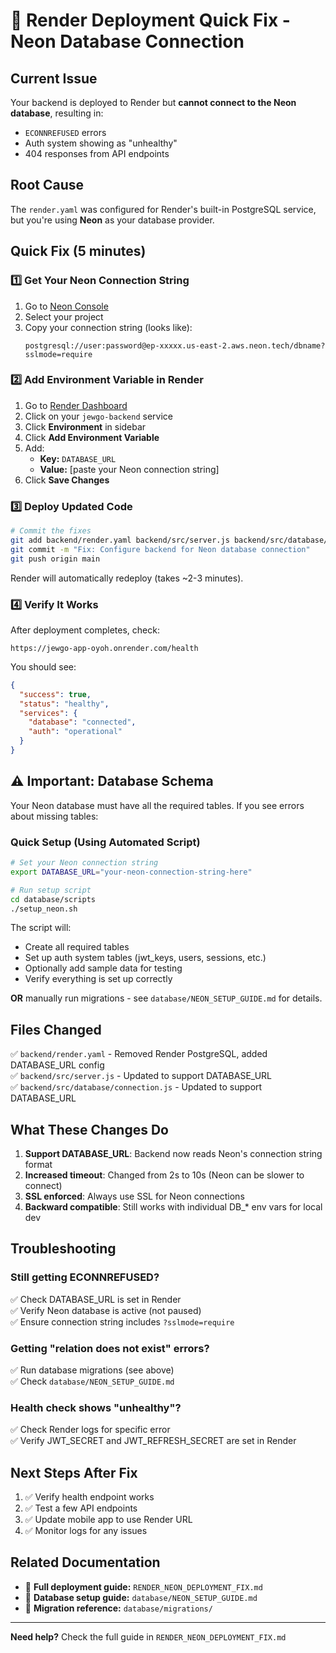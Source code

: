 # 🚨 Render Deployment Quick Fix - Neon Database Connection

## Current Issue

Your backend is deployed to Render but **cannot connect to the Neon database**, resulting in:

- `ECONNREFUSED` errors
- Auth system showing as "unhealthy"
- 404 responses from API endpoints

## Root Cause

The `render.yaml` was configured for Render's built-in PostgreSQL service, but you're using **Neon** as your database provider.

## Quick Fix (5 minutes)

### 1️⃣ Get Your Neon Connection String

1. Go to [Neon Console](https://console.neon.tech)
2. Select your project
3. Copy your connection string (looks like):
   ```
   postgresql://user:password@ep-xxxxx.us-east-2.aws.neon.tech/dbname?sslmode=require
   ```

### 2️⃣ Add Environment Variable in Render

1. Go to [Render Dashboard](https://dashboard.render.com)
2. Click on your `jewgo-backend` service
3. Click **Environment** in sidebar
4. Click **Add Environment Variable**
5. Add:
   - **Key:** `DATABASE_URL`
   - **Value:** [paste your Neon connection string]
6. Click **Save Changes**

### 3️⃣ Deploy Updated Code

```bash
# Commit the fixes
git add backend/render.yaml backend/src/server.js backend/src/database/connection.js
git commit -m "Fix: Configure backend for Neon database connection"
git push origin main
```

Render will automatically redeploy (takes ~2-3 minutes).

### 4️⃣ Verify It Works

After deployment completes, check:

```
https://jewgo-app-oyoh.onrender.com/health
```

You should see:

```json
{
  "success": true,
  "status": "healthy",
  "services": {
    "database": "connected",
    "auth": "operational"
  }
}
```

## ⚠️ Important: Database Schema

Your Neon database must have all the required tables. If you see errors about missing tables:

### Quick Setup (Using Automated Script)

```bash
# Set your Neon connection string
export DATABASE_URL="your-neon-connection-string-here"

# Run setup script
cd database/scripts
./setup_neon.sh
```

The script will:

- Create all required tables
- Set up auth system tables (jwt_keys, users, sessions, etc.)
- Optionally add sample data for testing
- Verify everything is set up correctly

**OR** manually run migrations - see `database/NEON_SETUP_GUIDE.md` for details.

## Files Changed

✅ `backend/render.yaml` - Removed Render PostgreSQL, added DATABASE_URL config  
✅ `backend/src/server.js` - Updated to support DATABASE_URL  
✅ `backend/src/database/connection.js` - Updated to support DATABASE_URL

## What These Changes Do

1. **Support DATABASE_URL**: Backend now reads Neon's connection string format
2. **Increased timeout**: Changed from 2s to 10s (Neon can be slower to connect)
3. **SSL enforced**: Always use SSL for Neon connections
4. **Backward compatible**: Still works with individual DB\_\* env vars for local dev

## Troubleshooting

### Still getting ECONNREFUSED?

✅ Check DATABASE_URL is set in Render  
✅ Verify Neon database is active (not paused)  
✅ Ensure connection string includes `?sslmode=require`

### Getting "relation does not exist" errors?

✅ Run database migrations (see above)  
✅ Check `database/NEON_SETUP_GUIDE.md`

### Health check shows "unhealthy"?

✅ Check Render logs for specific error  
✅ Verify JWT_SECRET and JWT_REFRESH_SECRET are set in Render

## Next Steps After Fix

1. ✅ Verify health endpoint works
2. ✅ Test a few API endpoints
3. ✅ Update mobile app to use Render URL
4. ✅ Monitor logs for any issues

## Related Documentation

- 📖 **Full deployment guide:** `RENDER_NEON_DEPLOYMENT_FIX.md`
- 📖 **Database setup guide:** `database/NEON_SETUP_GUIDE.md`
- 📖 **Migration reference:** `database/migrations/`

---

**Need help?** Check the full guide in `RENDER_NEON_DEPLOYMENT_FIX.md`
